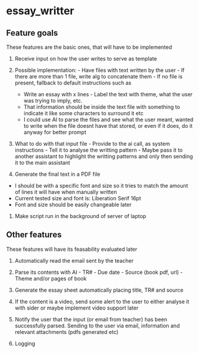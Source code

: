 # essay_writter

## Feature goals
These features are the basic ones, that will have to be implemented

1. Receive input on how the user writes to serve as template
  1. Possible implementation:
    - Have files with text written by the user
    - If there are more than 1 file, write alg to concatenate them
    - If no file is present, fallback to default instructions such as
      - Write an essay with x lines
    - Label the text with theme, what the user was trying to imply, etc.
      - That information should be inside the text file with something to indicate it
        like some characters to surround it etc
      - I could use AI to parse the files and see what the user meant, wanted to
        write when the file doesnt have that stored, or even if it does, do it
        anyway for better prompt
  1. What to do with that input file
    - Provide to the ai call, as system instructions
    - Tell it to analyse the writting pattern
    - Maybe pass it to another assistant to highlight the writting patterns
      and only then sending it to the main assistant

1. Generate the final text in a PDF file
  - I should be with a specific font and size so it tries to match the amount of 
    lines it will have when manually written
  - Current tested size and font is: Liberation Serif 16pt
  - Font and size should be easily changeable later

1. Make script run in the background of server of laptop

## Other features
These features will have its feasability evaluated later

1. Automatically read the email sent by the teacher
  1. Parse its contents with AI
    - TR#
    - Due date
    - Source (book pdf, url)
    - Theme and/or pages of book

1. Generate the essay sheet automatically placing title, TR# and source

1. If the content is a video, send some alert to the user to either analyse it with sider
   or maybe implement video support later

1. Notify the user that the input (or email from teacher) has been successfully parsed. Sending to
   the user via email, information and relevant attachments (pdfs generated etc)

1. Logging







